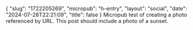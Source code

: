 {
    "slug": "1722205269",
    "micropub": "h-entry",
    "layout": "social",
    "date": "2024-07-28T22:21:09",
    "title": false
}
Micropub test of creating a photo referenced by URL. This post should include a photo of a sunset.